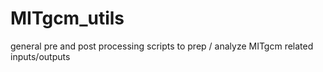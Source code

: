 # MITgcm_utils
general pre and post processing scripts to prep / analyze MITgcm related inputs/outputs
